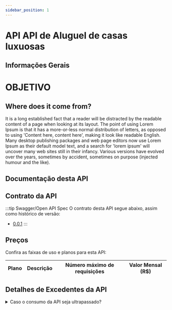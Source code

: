 ```yaml
---
sidebar_position: 1
---
```


# API API de Aluguel de casas luxuosas

## Informações Gerais

# OBJETIVO

## Where does it come from?

It is a long established fact that a reader will be distracted by the readable content of a page when looking at its layout. The point of using Lorem Ipsum is that it has a more-or-less normal distribution of letters, as opposed to using &#39;Content here, content here&#39;, making it look like readable English. Many desktop publishing packages and web page editors now use Lorem Ipsum as their default model text, and a search for &#39;lorem ipsum&#39; will uncover many web sites still in their infancy. Various versions have evolved over the years, sometimes by accident, sometimes on purpose (injected humour and the like).



## Documentação desta API



## Contrato da API

:::tip Swagger/Open API Spec
O contrato desta API segue abaixo, assim como histórico de versão:
- [0.0.1](/swagger-render?swagger=/swaggers/AluguelCasa.json)
:::


## Preços

Confira as faixas de uso e planos para esta API:

| Plano  | Descrição | Número máximo de requisições  | Valor Mensal (R$)| 
|--|--|--|--| 


## Detalhes de Excedentes da API

<details>
  <summary>Caso o consumo da API seja ultrapassado?</summary>
  <div>
    <div>
    Caso ultrapassar o número máximo de requisições por mês, serão cobrados R$1,50 a cada 100 novas requisições. Para mais informações entre em contato conosco pelo e- mail <a href="mailto:agroapi@embrapa.br">agroapi@embrapa.br</a>
    </div>
    <br/>
  </div>
</details>



